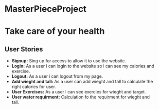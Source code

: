 # MasterPieceProject

# Take care of your health

## User Stories

- **Signup:** Sing up for access to allow it to use the website.
- **Login:** As a user i can login to the website so i can see my calories and exercise.
- **Logout:** As a user i can logout from my page.
- **Add wieght and tall:** As a user can add wieght and tall to calculate the right calories  for user.
- **User Exercises:** As a user l can see exercies for wieght and target.
- **User water requirment:** Calculation fo the requirment for wieght and tall.
